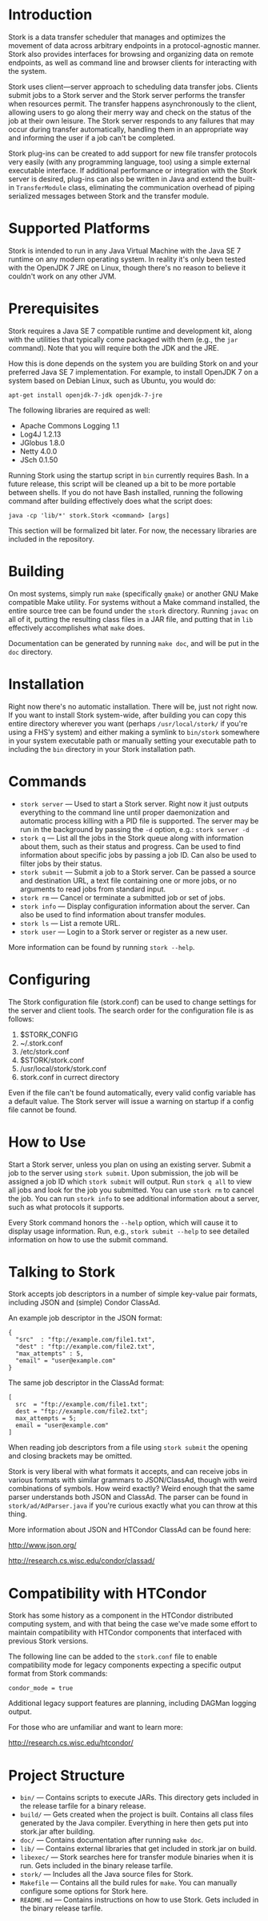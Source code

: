 Introduction
============

Stork is a data transfer scheduler that manages and optimizes the movement of
data across arbitrary endpoints in a protocol-agnostic manner. Stork also
provides interfaces for browsing and organizing data on remote endpoints, as
well as command line and browser clients for interacting with the system.

Stork uses client—server approach to scheduling data transfer jobs. Clients
submit jobs to a Stork server and the Stork server performs the transfer when
resources permit. The transfer happens asynchronously to the client, allowing
users to go along their merry way and check on the status of the job at their
own leisure. The Stork server responds to any failures that may occur during
transfer automatically, handling them in an appropriate way and informing the
user if a job can't be completed.

Stork plug-ins can be created to add support for new file transfer protocols
very easily (with any programming language, too) using a simple external
executable interface. If additional performance or integration with the Stork
server is desired, plug-ins can also be written in Java and extend the built-in
`TransferModule` class, eliminating the communication overhead of piping
serialized messages between Stork and the transfer module.

Supported Platforms
===================

Stork is intended to run in any Java Virtual Machine with the Java SE 7 runtime
on any modern operating system. In reality it's only been tested with the
OpenJDK 7 JRE on Linux, though there's no reason to believe it couldn't work on
any other JVM.

Prerequisites
=============

Stork requires a Java SE 7 compatible runtime and development kit, along with
the utilities that typically come packaged with them (e.g., the `jar` command).
Note that you will require both the JDK and the JRE.

How this is done depends on the system you are building Stork on and your
preferred Java SE 7 implementation. For example, to install OpenJDK 7 on a
system based on Debian Linux, such as Ubuntu, you would do:

    apt-get install openjdk-7-jdk openjdk-7-jre

The following libraries are required as well:

* Apache Commons Logging 1.1
* Log4J 1.2.13
* JGlobus 1.8.0
* Netty 4.0.0
* JSch 0.1.50

Running Stork using the startup script in `bin` currently requires Bash.  In a
future release, this script will be cleaned up a bit to be more portable
between shells. If you do not have Bash installed, running the following
command after building effectively does what the script does:

    java -cp 'lib/*' stork.Stork <command> [args]

This section will be formalized bit later. For now, the necessary libraries are
included in the repository.

Building
========

On most systems, simply run `make` (specifically `gmake`) or another GNU Make
compatible Make utility. For systems without a Make command installed, the
entire source tree can be found under the `stork` directory.  Running `javac`
on all of it, putting the resulting class files in a JAR file, and putting that
in `lib` effectively accomplishes what `make` does.

Documentation can be generated by running `make doc`, and will be put in the
`doc` directory.

Installation
============

Right now there's no automatic installation. There will be, just not right now.
If you want to install Stork system-wide, after building you can copy this
entire directory wherever you want (perhaps `/usr/local/stork/` if you're using
a FHS'y system) and either making a symlink to `bin/stork` somewhere in your
system executable path or manually setting your executable path to including
the `bin` directory in your Stork installation path.

Commands
========

* `stork server` — Used to start a Stork server. Right now it just outputs
  everything to the command line until proper daemonization and automatic
  process killing with a PID file is supported. The server may be run in the
  background by passing the `-d` option, e.g.: `stork server -d`
* `stork q` — List all the jobs in the Stork queue along with information about
  them, such as their status and progress. Can be used to find information
  about specific jobs by passing a job ID. Can also be used to filter jobs by
  their status.
* `stork submit` — Submit a job to a Stork server. Can be passed a source and
  destination URL, a text file containing one or more jobs, or no arguments to
  read jobs from standard input.
* `stork rm` — Cancel or terminate a submitted job or set of jobs.
* `stork info` — Display configuration information about the server.  Can also
  be used to find information about transfer modules.
* `stork ls` — List a remote URL.
* `stork user` — Login to a Stork server or register as a new user.

More information can be found by running `stork --help`.

Configuring
===========

The Stork configuration file (stork.conf) can be used to change settings for
the server and client tools. The search order for the configuration file is as
follows:

1. $STORK\_CONFIG
2. ~/.stork.conf
3. /etc/stork.conf
4. $STORK/stork.conf
5. /usr/local/stork/stork.conf
6. stork.conf in currect directory

Even if the file can't be found automatically, every valid config
variable has a default value. The Stork server will issue a warning
on startup if a config file cannot be found.

How to Use
==========

Start a Stork server, unless you plan on using an existing server.  Submit a
job to the server using `stork submit`. Upon submission, the job will be
assigned a job ID which `stork submit` will output. Run `stork q all` to view
all jobs and look for the job you submitted.  You can use `stork rm` to cancel
the job. You can run `stork info` to see additional information about a server,
such as what protocols it supports.

Every Stork command honors the `--help` option, which will cause it to display
usage information. Run, e.g., `stork submit --help` to see detailed information
on how to use the submit command.

Talking to Stork
================

Stork accepts job descriptors in a number of simple key-value pair
formats, including JSON and (simple) Condor ClassAd.

An example job descriptor in the JSON format:

    {
      "src"  : "ftp://example.com/file1.txt",
      "dest" : "ftp://example.com/file2.txt",
      "max_attempts" : 5,
      "email" = "user@example.com"
    }

The same job descriptor in the ClassAd format:

    [
      src  = "ftp://example.com/file1.txt";
      dest = "ftp://example.com/file2.txt";
      max_attempts = 5;
      email = "user@example.com"
    ]

When reading job descriptors from a file using `stork submit` the
opening and closing brackets may be omitted.

Stork is very liberal with what formats it accepts, and can receive
jobs in various formats with similar grammars to JSON/ClassAd, though
with weird combinations of symbols. How weird exactly? Weird enough
that the same parser understands both JSON and ClassAd. The parser can
be found in `stork/ad/AdParser.java` if you're curious exactly what you
can throw at this thing.

More information about JSON and HTCondor ClassAd can be found here:

  <http://www.json.org/>

  <http://research.cs.wisc.edu/condor/classad/>

Compatibility with HTCondor
===========================

Stork has some history as a component in the HTCondor distributed
computing system, and with that being the case we've made some effort
to maintain compatibility with HTCondor components that interfaced with
previous Stork versions.

The following line can be added to the `stork.conf` file to enable
compatibility mode for legacy components expecting a specific output
format from Stork commands:

    condor_mode = true

Additional legacy support features are planning, including DAGMan
logging output.

For those who are unfamiliar and want to learn more:

  <http://research.cs.wisc.edu/htcondor/>

Project Structure
=================

* `bin/` — Contains scripts to execute JARs. This directory gets included in
  the release tarfile for a binary release.
* `build/` — Gets created when the project is built. Contains all class files
  generated by the Java compiler. Everything in here then gets put into
  stork.jar after building.
* `doc/` — Contains documentation after running `make doc`.
* `lib/` — Contains external libraries that get included in stork.jar on build.  
* `libexec/` — Stork searches here for transfer module binaries when it is run.
  Gets included in the binary release tarfile.
* `stork/` — Includes all the Java source files for Stork.
* `Makefile` — Contains all the build rules for `make`. You can manually
  configure some options for Stork here.
* `README.md` — Contains instructions on how to use Stork. Gets included in the
  binary release tarfile.
